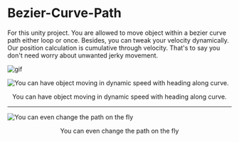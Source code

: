 # Bezier-Curve-Path

For this unity project. You are allowed to move object within a bezier curve path either loop or once. Besides, you can tweak your velocity dynamically. Our position calculation is cumulative through velocity. That's to say you don't need worry about unwanted jerky movement.

![gif](https://i.imgur.com/8fej03i.png)

![You can have object moving in dynamic speed with heading along curve.](https://imgur.com/anKGjap.gif)
<center>You can have object moving in dynamic speed with heading along curve.</center>

---
![You can even change the path on the fly](https://imgur.com/7PbyXRq.gif)
<center> You can even change the path on the fly</center>